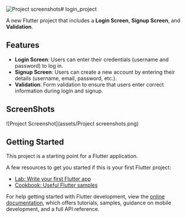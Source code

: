 ![Project screenshots](https://github.com/user-attachments/assets/fe5ccbf0-13f5-4939-b49c-557ac107e5b7)# login_project

A new Flutter project that includes a **Login Screen**, **Signup Screen**, and **Validation**.

## Features

- **Login Screen**: Users can enter their credentials (username and password) to log in.
- **Signup Screen**: Users can create a new account by entering their details (username, email, password, etc.).
- **Validation**: Form validation to ensure that users enter correct information during login and signup.

## ScreenShots

![Project Screenshot](assets/Project screenshots.png)


## Getting Started

This project is a starting point for a Flutter application.

A few resources to get you started if this is your first Flutter project:

- [Lab: Write your first Flutter app](https://docs.flutter.dev/get-started/codelab)
- [Cookbook: Useful Flutter samples](https://docs.flutter.dev/cookbook)

For help getting started with Flutter development, view the
[online documentation](https://docs.flutter.dev/), which offers tutorials,
samples, guidance on mobile development, and a full API reference.
